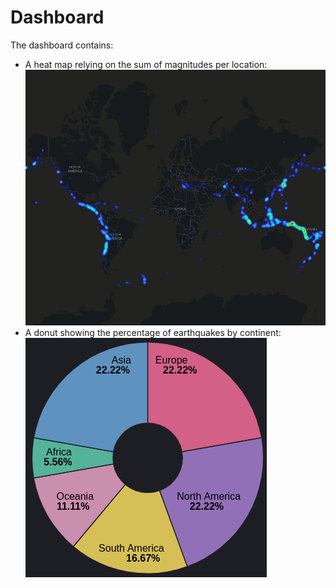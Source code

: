 # Dashboard

The dashboard contains:
- A heat map relying on the sum of magnitudes per location:
![heat_map.png](heat_map.png)
- A donut showing the percentage of earthquakes by continent:
![donut.png](donut.png)